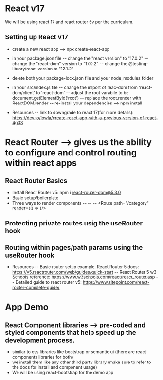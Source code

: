 <!-- Week 16: React Router, React-Bootstrap-->

# React v17

We will be using react 17 and react router 5v per the curriculum.

## Setting up React v17

- create a new react app --> npx create-react-app <appName>
- in your package.json file
  -- change the "react version" to "17.0.2"
  -- change the "react-dom" version to "17.0.2"
  -- change the @testing-library/react version to "12.1.2"
- delete both your package-lock.json file and your node_modules folder
- in your src/index.js file
  -- change the import of reac-dom from 'react-dom/client' to 'react-dom'
  -- adjust the root varabile to be document.getElementById(‘root’)
  -- replace the root.render with ReactDOM.render
  -- re-install your dependencies --> npm install

- Resources
  -- link to downgrade to react 17(for more details): https://dev.to/lowla/create-react-app-with-a-previous-version-of-react-4g03

# React Router --> gives us the ability to configure and control routing within react apps

## React Router Basics

- Install React Router v5: npm i react-router-dom@5.3.0
- Basic setup/boilerplate
- Three ways to render components
  -- <Route path="/category"><Category /></Route>
  -- <Route path="/category" component={Category}/>
  -- <Route path="/category" render={() => <Category />}/>

## Protecting private routes usig the useRouter hook

## Routing within pages/path params using the useRouter hook

- Resources
  -- Basic router setup example. React Router 5 docs: https://v5.reactrouter.com/web/guides/quick-start
  -- React Router 5 w3 Schools reference: https://www.w3schools.com/react/react_router.asp
  -- Detailed guide to react router v5: https://www.sitepoint.com/react-router-complete-guide/

# App Demo

## React Component libraries --> pre-coded and styled components that help speed up the development process.

- similar to css libraries like bootstrap or semantic ui (there are react components libraries for both)
- we install them like any other third party library (make sure to refer to the docs for install and component usage)
- We will be using react-bootstrap for the demo app
